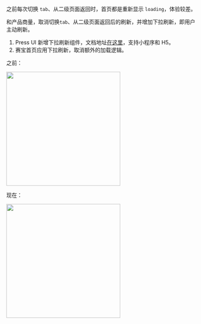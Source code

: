 
之前每次切换 `tab`、从二级页面返回时，首页都是重新显示 `loading`，体验较差。

和产品商量，取消切换`tab`、从二级页面返回后的刷新，并增加下拉刷新，即用户主动刷新。

1. Press UI 新增下拉刷新组件，文档地址[在这里](https://h5.igame.qq.com/pmd-mobile.support.press-ui.press-ui/components/press/press-pull-refresh.html)，支持小程序和 H5。
2. 赛宝首页应用下拉刷新，取消额外的加载逻辑。

之前：

<img src="https://mike-1255355338.cos.ap-guangzhou.myqcloud.com/article/2024/7/own_mike_c7c34a603848303d3a.gif" width="300" />


现在：

<img src="https://mike-1255355338.cos.ap-guangzhou.myqcloud.com/article/2024/7/own_mike_549b7e7a0b1bd46ac1.gif" width="300" />
